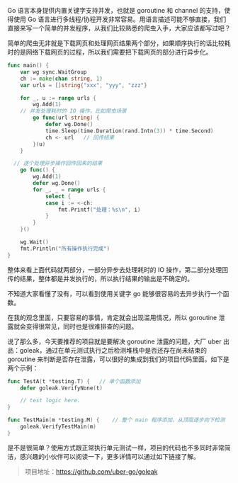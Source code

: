 Go 语言本身提供内置关键字支持并发，也就是 goroutine 和 channel 的支持，使得使用 Go 语言进行多线程/协程开发非常容易。用语言描述可能不够直接，我们直接来写一个简单的并发程序，从我们比较熟悉的爬虫入手，大家应该都写过吧？

简单的爬虫无非就是下载网页和处理网页结果两个部分，如果顺序执行的话比较耗时的是网络下载网页的过程，所以我们需要把下载网页的部分进行异步化。

```go
func main() {
	var wg sync.WaitGroup
	ch := make(chan string, 1)
	var urls = []string{"xxx", "yyy", "zzz"}

	for _, u := range urls {
		wg.Add(1)
    // 并发处理耗时的 IO 操作，比如爬虫场景
		go func(url string) {
			defer wg.Done()
			time.Sleep(time.Duration(rand.Intn(3)) * time.Second)
			ch <- url   // 回传结果
		}(u)
	}

  // 逐个处理异步操作回传回来的结果
	go func() {
		wg.Add(1)
		defer wg.Done()
		for _, _ = range urls {
			select {
			case i := <-ch:
				fmt.Printf("处理：%s\n", i)
			}
		}
	}()

	wg.Wait()
	fmt.Println("所有操作执行完成")
}
```

整体来看上面代码就两部分，一部分异步去处理耗时的 IO 操作，第二部分处理回传的结果，整体都是并发执行的，所以执行结果的输出是不确定的。

不知道大家看懂了没有，可以看到使用关键字 go 能够很容易的去异步执行一个函数。

在我的观念里面，只要容易的事情，肯定就会出现滥用情况，所以 goroutine 泄露就会变得很常见，同时也是很难排查的问题。

说了那么多，今天要推荐的项目就是要解决 goroutine 泄露的问题，大厂 uber 出品：goleak，通过在单元测试执行之后检测堆栈中是否还存在尚未结束的 goroutine 来判断是否存在泄露，可以很好的集成到我们的项目代码里面。如下是两个示例：

```go
func TestA(t *testing.T) {   // 单个函数添加
	defer goleak.VerifyNone(t)

	// test logic here.
}

func TestMain(m *testing.M) {    // 整个 main 程序添加，从顶层逐步向下检测
	goleak.VerifyTestMain(m)
}
```

是不是很简单？使用方式跟正常执行单元测试一样，项目的代码也不多同时非常简洁，感兴趣的小伙伴可以阅读一下，更多详情可以通过如下链接了解。

> 项目地址：https://github.com/uber-go/goleak